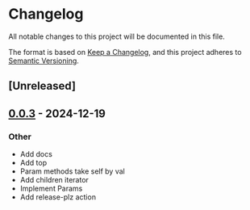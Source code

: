 # Changelog

All notable changes to this project will be documented in this file.

The format is based on [Keep a Changelog](https://keepachangelog.com/en/1.0.0/),
and this project adheres to [Semantic Versioning](https://semver.org/spec/v2.0.0.html).

## [Unreleased]

## [0.0.3](https://github.com/glennib/z157/compare/v0.0.2...v0.0.3) - 2024-12-19

### Other

- Add docs
- Add top
- Param methods take self by val
- Add children iterator
- Implement Params
- Add release-plz action
